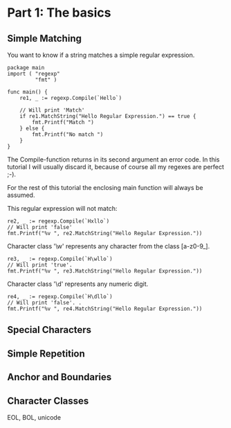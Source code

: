 # Part 1: The basics #

## Simple Matching ##

You want to know if a string matches a simple regular expression.

	package main
	import ( "regexp"
		     "fmt" )
	
	func main() {
		re1, _ := regexp.Compile(`Hello`)
	
		// Will print 'Match'
		if re1.MatchString("Hello Regular Expression.") == true {
			fmt.Printf("Match ")
		} else {
			fmt.Printf("No match ")
		}
	}

The Compile-function returns in its second argument an error code. In this tutorial I will usually discard it, because of course all my regexes are perfect ;-).

For the rest of this tutorial the enclosing main function will always be assumed.

This regular expression will not match:

	re2, _ := regexp.Compile(`Hxllo`)
	// Will print 'false'
	fmt.Printf("%v ", re2.MatchString("Hello Regular Expression."))

Character class '\w' represents any character from the class [a-z0-9_].

	re3, _ := regexp.Compile(`H\wllo`)
	// Will print 'true'. 
	fmt.Printf("%v ", re3.MatchString("Hello Regular Expression."))

Character class '\d' represents any numeric digit.

	re4, _ := regexp.Compile(`H\dllo`)
	// Will print 'false'. .
	fmt.Printf("%v ", re4.MatchString("Hello Regular Expression."))


## Special Characters ##

## Simple Repetition ##

## Anchor and Boundaries ##

## Character Classes ##

EOL, BOL, unicode

